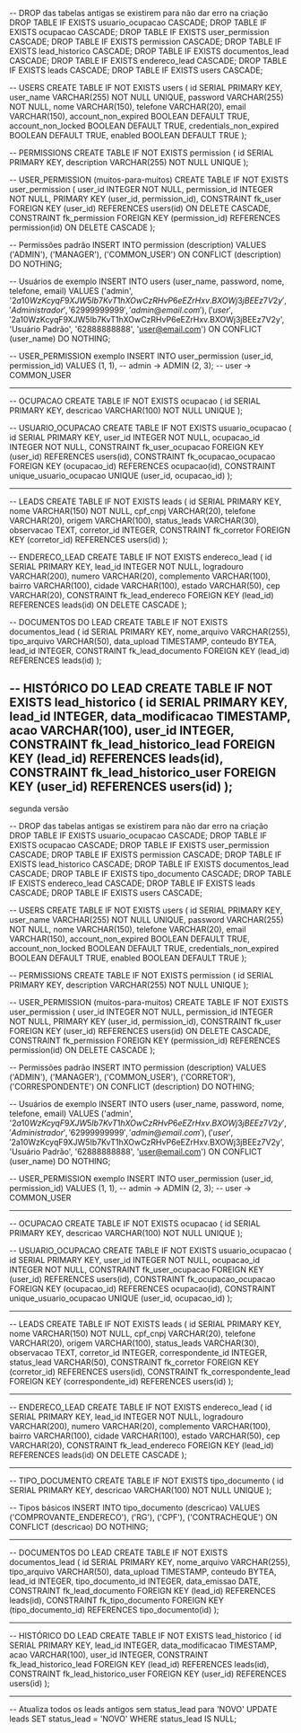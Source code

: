 -- DROP das tabelas antigas se existirem para não dar erro na criação
DROP TABLE IF EXISTS usuario_ocupacao CASCADE;
DROP TABLE IF EXISTS ocupacao CASCADE;
DROP TABLE IF EXISTS user_permission CASCADE;
DROP TABLE IF EXISTS permission CASCADE;
DROP TABLE IF EXISTS lead_historico CASCADE;
DROP TABLE IF EXISTS documentos_lead CASCADE;
DROP TABLE IF EXISTS endereco_lead CASCADE;
DROP TABLE IF EXISTS leads CASCADE;
DROP TABLE IF EXISTS users CASCADE;

-- USERS
CREATE TABLE IF NOT EXISTS users (
    id SERIAL PRIMARY KEY,
    user_name VARCHAR(255) NOT NULL UNIQUE,
    password VARCHAR(255) NOT NULL,
    nome VARCHAR(150),
    telefone VARCHAR(20),
    email VARCHAR(150),
    account_non_expired BOOLEAN DEFAULT TRUE,
    account_non_locked BOOLEAN DEFAULT TRUE,
    credentials_non_expired BOOLEAN DEFAULT TRUE,
    enabled BOOLEAN DEFAULT TRUE
);

-- PERMISSIONS
CREATE TABLE IF NOT EXISTS permission (
    id SERIAL PRIMARY KEY,
    description VARCHAR(255) NOT NULL UNIQUE
);

-- USER_PERMISSION (muitos-para-muitos)
CREATE TABLE IF NOT EXISTS user_permission (
    user_id INTEGER NOT NULL,
    permission_id INTEGER NOT NULL,
    PRIMARY KEY (user_id, permission_id),
    CONSTRAINT fk_user FOREIGN KEY (user_id) REFERENCES users(id) ON DELETE CASCADE,
    CONSTRAINT fk_permission FOREIGN KEY (permission_id) REFERENCES permission(id) ON DELETE CASCADE
);

-- Permissões padrão
INSERT INTO permission (description) VALUES
    ('ADMIN'),
    ('MANAGER'),
    ('COMMON_USER')
ON CONFLICT (description) DO NOTHING;

-- Usuários de exemplo
INSERT INTO users (user_name, password, nome, telefone, email)
VALUES
    ('admin', '$2a$10$WzKcyqF9XJW5Ib7KvT1hXOwCzRHvP6eEZrHxv.BXOWj3jBEEz7V2y', 'Administrador', '62999999999', 'admin@email.com'),
    ('user', '$2a$10$WzKcyqF9XJW5Ib7KvT1hXOwCzRHvP6eEZrHxv.BXOWj3jBEEz7V2y', 'Usuário Padrão', '62888888888', 'user@email.com')
ON CONFLICT (user_name) DO NOTHING;

-- USER_PERMISSION exemplo
INSERT INTO user_permission (user_id, permission_id)
VALUES
    (1, 1), -- admin -> ADMIN
    (2, 3); -- user -> COMMON_USER

-----------------------------------------------------------------------------------

-- OCUPACAO
CREATE TABLE IF NOT EXISTS ocupacao (
    id SERIAL PRIMARY KEY,
    descricao VARCHAR(100) NOT NULL UNIQUE
);

-- USUARIO_OCUPACAO
CREATE TABLE IF NOT EXISTS usuario_ocupacao (
    id SERIAL PRIMARY KEY,
    user_id INTEGER NOT NULL,
    ocupacao_id INTEGER NOT NULL,
    CONSTRAINT fk_user_ocupacao FOREIGN KEY (user_id) REFERENCES users(id),
    CONSTRAINT fk_ocupacao_ocupacao FOREIGN KEY (ocupacao_id) REFERENCES ocupacao(id),
    CONSTRAINT unique_usuario_ocupacao UNIQUE (user_id, ocupacao_id)
);

-----------------------------------------------------------------------------------
-- LEADS
CREATE TABLE IF NOT EXISTS leads (
    id SERIAL PRIMARY KEY,
    nome VARCHAR(150) NOT NULL,
    cpf_cnpj VARCHAR(20),
    telefone VARCHAR(20),
    origem VARCHAR(100),
    status_leads VARCHAR(30),
    observacao TEXT,
    corretor_id INTEGER,
    CONSTRAINT fk_corretor FOREIGN KEY (corretor_id) REFERENCES users(id)
);

-- ENDERECO_LEAD
CREATE TABLE IF NOT EXISTS endereco_lead (
    id SERIAL PRIMARY KEY,
    lead_id INTEGER NOT NULL,
    logradouro VARCHAR(200),
    numero VARCHAR(20),
    complemento VARCHAR(100),
    bairro VARCHAR(100),
    cidade VARCHAR(100),
    estado VARCHAR(50),
    cep VARCHAR(20),
    CONSTRAINT fk_lead_endereco FOREIGN KEY (lead_id) REFERENCES leads(id) ON DELETE CASCADE
);

-- DOCUMENTOS DO LEAD
CREATE TABLE IF NOT EXISTS documentos_lead (
    id SERIAL PRIMARY KEY,
    nome_arquivo VARCHAR(255),
    tipo_arquivo VARCHAR(50),
    data_upload TIMESTAMP,
    conteudo BYTEA,
    lead_id INTEGER,
    CONSTRAINT fk_lead_documento FOREIGN KEY (lead_id) REFERENCES leads(id)
);

-- HISTÓRICO DO LEAD
CREATE TABLE IF NOT EXISTS lead_historico (
    id SERIAL PRIMARY KEY,
    lead_id INTEGER,
    data_modificacao TIMESTAMP,
    acao VARCHAR(100),
    user_id INTEGER,
    CONSTRAINT fk_lead_historico_lead FOREIGN KEY (lead_id) REFERENCES leads(id),
    CONSTRAINT fk_lead_historico_user FOREIGN KEY (user_id) REFERENCES users(id)
);
----------------------------------------------------------------------------------------------------------
segunda versão

-- DROP das tabelas antigas se existirem para não dar erro na criação
DROP TABLE IF EXISTS usuario_ocupacao CASCADE;
DROP TABLE IF EXISTS ocupacao CASCADE;
DROP TABLE IF EXISTS user_permission CASCADE;
DROP TABLE IF EXISTS permission CASCADE;
DROP TABLE IF EXISTS lead_historico CASCADE;
DROP TABLE IF EXISTS documentos_lead CASCADE;
DROP TABLE IF EXISTS tipo_documento CASCADE;
DROP TABLE IF EXISTS endereco_lead CASCADE;
DROP TABLE IF EXISTS leads CASCADE;
DROP TABLE IF EXISTS users CASCADE;

-- USERS
CREATE TABLE IF NOT EXISTS users (
    id SERIAL PRIMARY KEY,
    user_name VARCHAR(255) NOT NULL UNIQUE,
    password VARCHAR(255) NOT NULL,
    nome VARCHAR(150),
    telefone VARCHAR(20),
    email VARCHAR(150),
    account_non_expired BOOLEAN DEFAULT TRUE,
    account_non_locked BOOLEAN DEFAULT TRUE,
    credentials_non_expired BOOLEAN DEFAULT TRUE,
    enabled BOOLEAN DEFAULT TRUE
);

-- PERMISSIONS
CREATE TABLE IF NOT EXISTS permission (
    id SERIAL PRIMARY KEY,
    description VARCHAR(255) NOT NULL UNIQUE
);

-- USER_PERMISSION (muitos-para-muitos)
CREATE TABLE IF NOT EXISTS user_permission (
    user_id INTEGER NOT NULL,
    permission_id INTEGER NOT NULL,
    PRIMARY KEY (user_id, permission_id),
    CONSTRAINT fk_user FOREIGN KEY (user_id) REFERENCES users(id) ON DELETE CASCADE,
    CONSTRAINT fk_permission FOREIGN KEY (permission_id) REFERENCES permission(id) ON DELETE CASCADE
);

-- Permissões padrão
INSERT INTO permission (description) VALUES
    ('ADMIN'),
    ('MANAGER'),
    ('COMMON_USER'),
    ('CORRETOR'),
    ('CORRESPONDENTE')
ON CONFLICT (description) DO NOTHING;

-- Usuários de exemplo
INSERT INTO users (user_name, password, nome, telefone, email)
VALUES
    ('admin', '$2a$10$WzKcyqF9XJW5Ib7KvT1hXOwCzRHvP6eEZrHxv.BXOWj3jBEEz7V2y', 'Administrador', '62999999999', 'admin@email.com'),
    ('user', '$2a$10$WzKcyqF9XJW5Ib7KvT1hXOwCzRHvP6eEZrHxv.BXOWj3jBEEz7V2y', 'Usuário Padrão', '62888888888', 'user@email.com')
ON CONFLICT (user_name) DO NOTHING;

-- USER_PERMISSION exemplo
INSERT INTO user_permission (user_id, permission_id)
VALUES
    (1, 1), -- admin -> ADMIN
    (2, 3); -- user -> COMMON_USER

-----------------------------------------------------------------------------------

-- OCUPACAO
CREATE TABLE IF NOT EXISTS ocupacao (
    id SERIAL PRIMARY KEY,
    descricao VARCHAR(100) NOT NULL UNIQUE
);

-- USUARIO_OCUPACAO
CREATE TABLE IF NOT EXISTS usuario_ocupacao (
    id SERIAL PRIMARY KEY,
    user_id INTEGER NOT NULL,
    ocupacao_id INTEGER NOT NULL,
    CONSTRAINT fk_user_ocupacao FOREIGN KEY (user_id) REFERENCES users(id),
    CONSTRAINT fk_ocupacao_ocupacao FOREIGN KEY (ocupacao_id) REFERENCES ocupacao(id),
    CONSTRAINT unique_usuario_ocupacao UNIQUE (user_id, ocupacao_id)
);

-----------------------------------------------------------------------------------
-- LEADS
CREATE TABLE IF NOT EXISTS leads (
    id SERIAL PRIMARY KEY,
    nome VARCHAR(150) NOT NULL,
    cpf_cnpj VARCHAR(20),
    telefone VARCHAR(20),
    origem VARCHAR(100),
    status_leads VARCHAR(30),
    observacao TEXT,
    corretor_id INTEGER,
    correspondente_id INTEGER,
    status_lead VARCHAR(50),
    CONSTRAINT fk_corretor FOREIGN KEY (corretor_id) REFERENCES users(id),
    CONSTRAINT fk_correspondente_lead FOREIGN KEY (correspondente_id) REFERENCES users(id)
);

-----------------------------------------------------------------------------------
-- ENDERECO_LEAD
CREATE TABLE IF NOT EXISTS endereco_lead (
    id SERIAL PRIMARY KEY,
    lead_id INTEGER NOT NULL,
    logradouro VARCHAR(200),
    numero VARCHAR(20),
    complemento VARCHAR(100),
    bairro VARCHAR(100),
    cidade VARCHAR(100),
    estado VARCHAR(50),
    cep VARCHAR(20),
    CONSTRAINT fk_lead_endereco FOREIGN KEY (lead_id) REFERENCES leads(id) ON DELETE CASCADE
);

-----------------------------------------------------------------------------------
-- TIPO_DOCUMENTO
CREATE TABLE IF NOT EXISTS tipo_documento (
    id SERIAL PRIMARY KEY,
    descricao VARCHAR(100) NOT NULL UNIQUE
);

-- Tipos básicos
INSERT INTO tipo_documento (descricao) VALUES
    ('COMPROVANTE_ENDERECO'),
    ('RG'),
    ('CPF'),
    ('CONTRACHEQUE')
ON CONFLICT (descricao) DO NOTHING;

-----------------------------------------------------------------------------------
-- DOCUMENTOS DO LEAD
CREATE TABLE IF NOT EXISTS documentos_lead (
    id SERIAL PRIMARY KEY,
    nome_arquivo VARCHAR(255),
    tipo_arquivo VARCHAR(50),
    data_upload TIMESTAMP,
    conteudo BYTEA,
    lead_id INTEGER,
    tipo_documento_id INTEGER,
    data_emissao DATE,
    CONSTRAINT fk_lead_documento FOREIGN KEY (lead_id) REFERENCES leads(id),
    CONSTRAINT fk_tipo_documento FOREIGN KEY (tipo_documento_id) REFERENCES tipo_documento(id)
);

-----------------------------------------------------------------------------------
-- HISTÓRICO DO LEAD
CREATE TABLE IF NOT EXISTS lead_historico (
    id SERIAL PRIMARY KEY,
    lead_id INTEGER,
    data_modificacao TIMESTAMP,
    acao VARCHAR(100),
    user_id INTEGER,
    CONSTRAINT fk_lead_historico_lead FOREIGN KEY (lead_id) REFERENCES leads(id),
    CONSTRAINT fk_lead_historico_user FOREIGN KEY (user_id) REFERENCES users(id)
);

-----------------------------------------------------------------------------------

-- Atualiza todos os leads antigos sem status_lead para 'NOVO'
UPDATE leads SET status_lead = 'NOVO' WHERE status_lead IS NULL;

